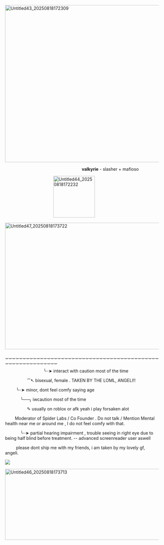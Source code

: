 <img width="1200" height="514" alt="Untitled43_20250818172309" src="https://github.com/user-attachments/assets/105c6596-e877-4b3f-b65d-ca8c7dcd9292" />


 &emsp; &emsp; &emsp; &emsp; &emsp; &emsp; &emsp; &emsp; &emsp; &emsp; &emsp; &emsp; &emsp; &emsp; **valkyrie** - slasher + mafioso

  &emsp; &emsp; &emsp; &emsp; &emsp; &emsp; &emsp; &emsp; &emsp;<img width="136" height="136" alt="Untitled44_20250818172232" src="https://github.com/user-attachments/assets/6d3795da-eda9-4c77-bf45-81b11b92b87d" />

<img width="1200" height="414" alt="Untitled47_20250818173722" src="https://github.com/user-attachments/assets/479822c7-f3cc-4533-af6a-d7995715a03d" />

  ‿‿‿‿‿‿‿‿‿‿‿‿‿‿‿‿‿‿‿‿‿‿‿‿‿‿‿‿‿‿‿‿‿‿‿‿‿‿‿‿‿‿‿‿‿‿‿‿‿‿‿‿‿‿‿‿‿‿‿


  &emsp; &emsp; &emsp; &emsp; &emsp; &emsp; &emsp; ╰┈➤ interact with caution most of the time

   &emsp; &emsp; &emsp; &emsp; ⁀➷ bisexual, female . TAKEN BY THE LOML, ANGELI!!

 &emsp;  &emsp; ╰┈➤ minor, dont feel comfy saying age
 
  &emsp; &emsp; &emsp;╰──╮ iwcaution most of the time

   &emsp; &emsp; &emsp; &emsp; ✎ usually on roblox or afk yeah i play forsaken alot

&emsp;&emsp; Moderator of Spider Labs / Co Founder . Do not talk / Mention Mental health near me or around me , I do not feel comfy with that.

&emsp; &emsp; &emsp;╰┈➤ partial hearing impairment , trouble seeing in right eye due to being half blind before treatment. -- advanced screenreader user aswell

&emsp; &emsp; please dont ship me with my friends, i am taken by my lovely gf, angeli.

![](https://komarev.com/ghpvc/?username=ELLERN4TE&color=000000&label=catfished-users&style=for-the-badge)

<img width="1200" height="232" alt="Untitled46_20250818173713" src="https://github.com/user-attachments/assets/34b0c949-cd7b-4502-b630-bc40cb4967eb" />

